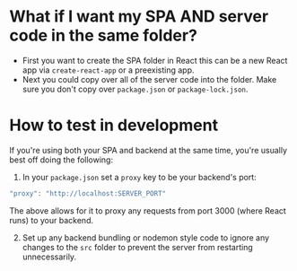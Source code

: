 # What if I want my SPA AND server code in the same folder?

- First you want to create the SPA folder in React this can be a new React app via `create-react-app` or a preexisting app.
- Next you could copy over all of the server code into the folder. Make sure you don't copy over `package.json` or `package-lock.json`.

# How to test in development

If you're using both your SPA and backend at the same time, you're usually best off doing the following:

1. In your `package.json` set a `proxy` key to be your backend's port:

```javascript
"proxy": "http://localhost:SERVER_PORT"
```

The above allows for it to proxy any requests from port 3000 (where React runs) to your backend.

2. Set up any backend bundling or nodemon style code to ignore any changes to the `src` folder to prevent the server from restarting unnecessarily.
